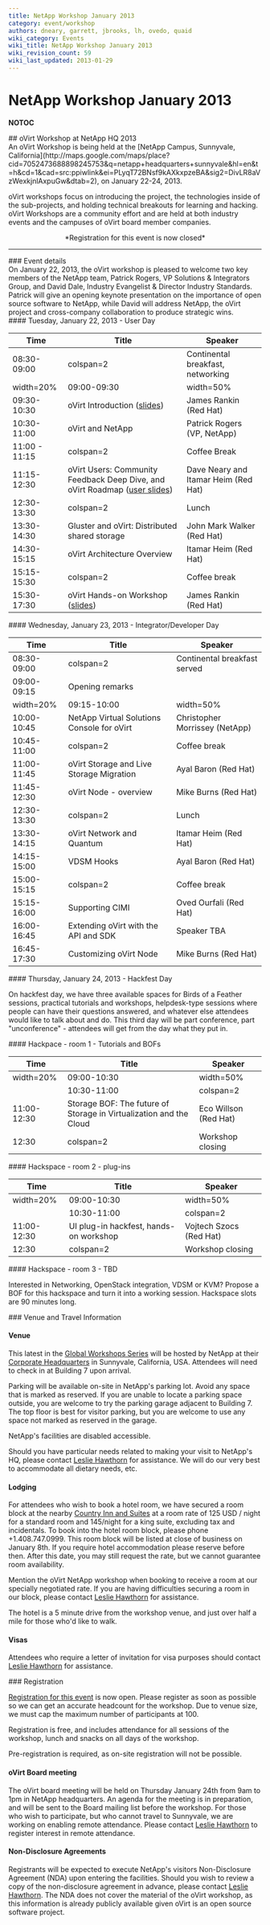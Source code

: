 ```yaml
---
title: NetApp Workshop January 2013
category: event/workshop
authors: dneary, garrett, jbrooks, lh, ovedo, quaid
wiki_category: Events
wiki_title: NetApp Workshop January 2013
wiki_revision_count: 59
wiki_last_updated: 2013-01-29
---
```


# NetApp Workshop January 2013

__NOTOC__

<div class="row">
<div class="offset1 span10">
## oVirt Workshop at NetApp HQ 2013

</div>
<div class="offset1 span7">
An oVirt Workshop is being held at the [NetApp Campus, Sunnyvale, California](http://maps.google.com/maps/place?cid=7052473688898245753&q=netapp+headquarters+sunnyvale&hl=en&t=h&cd=1&cad=src:ppiwlink&ei=PLyqT72BNsf9kAXkxpzeBA&sig2=DivLR8aVzWexkjnlAxpuGw&dtab=2), on January 22-24, 2013.

oVirt workshops focus on introducing the project, the technologies inside of the sub-projects, and holding technical breakouts for learning and hacking. oVirt Workshops are a community effort and are held at both industry events and the campuses of oVirt board member companies.

</div>
<div class="span3"  style="text-align:center">
*Registration for this event is now closed*

</div>
</div>
<hr>
<div class="row">
<div class="span12 pad-sides">
### Event details

</div>
<div class="span12">
On January 22, 2013, the oVirt workshop is pleased to welcome two key members of the NetApp team, Patrick Rogers, VP Solutions & Integrators Group, and David Dale, Industry Evangelist & Director Industry Standards. Patrick will give an opening keynote presentation on the importance of open source software to NetApp, while David will address NetApp, the oVirt project and cross-company collaboration to produce strategic wins.

</div>
<div class="span6 pad-sides">
#### Tuesday, January 22, 2013 - User Day

| Time                   | Title                                                                                                          | Speaker                              |
|------------------------|----------------------------------------------------------------------------------------------------------------|--------------------------------------|
| 08:30-09:00            | colspan=2| Continental breakfast, networking                                                                   |
| width=20%| 09:00-09:30 | width=50% | Opening remarks and keynote                                                                        | width=30% | David Dale (NetApp)      |
| 09:30-10:30            | oVirt Introduction ([slides](Media:OVirt-intro-netapp-jan2013.pdf))                                 | James Rankin (Red Hat)               |
| 10:30-11:00            | oVirt and NetApp                                                                                               | Patrick Rogers (VP, NetApp)          |
| 11:00 - 11:15          | colspan=2| Coffee Break                                                                                        |
| 11:15-12:30            | oVirt Users: Community Feedback Deep Dive, and oVirt Roadmap ([user slides](Media:Ovirt-users.pdf)) | Dave Neary and Itamar Heim (Red Hat) |
| 12:30-13:30            | colspan=2| Lunch                                                                                               |
| 13:30-14:30            | Gluster and oVirt: Distributed shared storage                                                                  | John Mark Walker (Red Hat)           |
| 14:30-15:15            | oVirt Architecture Overview                                                                                    | Itamar Heim (Red Hat)                |
| 15:15-15:30            | colspan=2| Coffee break                                                                                        |
| 15:30-17:30            | oVirt Hands-on Workshop ([slides](Media:OVirtPlayLab-netapp-jan2013.pdf))                           | James Rankin (Red Hat)               |

</div>
<div class="span6 pad-sides">
#### Wednesday, January 23, 2013 - Integrator/Developer Day

| Time                   | Title                                      | Speaker                            |
|------------------------|--------------------------------------------|------------------------------------|
| 08:30-09:00            | colspan=2| Continental breakfast served    |
| 09:00-09:15            | Opening remarks                            |                                    |
| width=20%| 09:15-10:00 | width=50% | Introduction to UI plug-ins    | width=30% | Oved Ourfali (Red Hat) |
| 10:00-10:45            | NetApp Virtual Solutions Console for oVirt | Christopher Morrissey (NetApp)     |
| 10:45-11:00            | colspan=2| Coffee break                    |
| 11:00-11:45            | oVirt Storage and Live Storage Migration   | Ayal Baron (Red Hat)               |
| 11:45-12:30            | oVirt Node - overview                      | Mike Burns (Red Hat)               |
| 12:30-13:30            | colspan=2| Lunch                           |
| 13:30-14:15            | oVirt Network and Quantum                  | Itamar Heim (Red Hat)              |
| 14:15-15:00            | VDSM Hooks                                 | Ayal Baron (Red Hat)               |
| 15:00-15:15            | colspan=2| Coffee break                    |
| 15:15-16:00            | Supporting CIMI                            | Oved Ourfali (Red Hat)             |
| 16:00-16:45            | Extending oVirt with the API and SDK       | Speaker TBA                        |
| 16:45-17:30            | Customizing oVirt Node                     | Mike Burns (Red Hat)               |

</div>
<div class="row">
<div class="span12 pad-sides">
#### Thursday, January 24, 2013 - Hackfest Day

On hackfest day, we have three available spaces for Birds of a Feather sessions, practical tutorials and workshops, helpdesk-type sessions where people can have their questions answered, and whatever else attendees would like to talk about and do. This third day will be part conference, part "unconference" - attendees will get from the day what they put in.

</div>
</div>
<div class="row">
<div class="span6 pad-sides">
#### Hackpace - room 1 - Tutorials and BOFs

| Time                   | Title                                                              | Speaker                          |
|------------------------|--------------------------------------------------------------------|----------------------------------|
| width=20%| 09:00-10:30 | width=50%| oVirt debugging and troubleshooting                     | width=30% | Haim Ateya (Red Hat) |
| | 10:30-11:00          | colspan=2| Coffee break                                            |
| 11:00-12:30            | Storage BOF: The future of Storage in Virtualization and the Cloud | Eco Willson (Red Hat)            |
| 12:30                  | colspan=2 | Workshop closing                                       |

</div>
<div class="span6 pad-sides">
#### Hackspace - room 2 - plug-ins

| Time                   | Title                                  | Speaker                            |
|------------------------|----------------------------------------|------------------------------------|
| width=20%| 09:00-10:30 | width=50%| BOF: oVirt UI plug-ins      | width=30% | Oved Ourfali (Red Hat) |
| | 10:30-11:00          | colspan=2| Coffee break                |
| 11:00-12:30            | UI plug-in hackfest, hands-on workshop | Vojtech Szocs (Red Hat)            |
| 12:30                  | colspan=2 | Workshop closing           |

</div>
<div class="span6 pad-sides">
#### Hackspace - room 3 - TBD

Interested in Networking, OpenStack integration, VDSM or KVM? Propose a BOF for this hackspace and turn it into a working session. Hackspace slots are 90 minutes long.

</div>
</div>
<div class="row">
<div class="span6 pad-sides">
### Venue and Travel Information

#### Venue

This latest in the [Global Workshops Series](OVirt_Global_Workshops) will be hosted by NetApp at their [Corporate Headquarters](http://goo.gl/maps/KK7y8) in Sunnyvale, California, USA. Attendees will need to check in at Building 7 upon arrival.

Parking will be available on-site in NetApp's parking lot. Avoid any space that is marked as reserved. If you are unable to locate a parking space outside, you are welcome to try the parking garage adjacent to Building 7. The top floor is best for visitor parking, but you are welcome to use any space not marked as reserved in the garage.

NetApp's facilities are disabled accessible.

Should you have particular needs related to making your visit to NetApp's HQ, please contact [ Leslie Hawthorn](User:Lh) for assistance. We will do our very best to accommodate all dietary needs, etc.

#### Lodging

For attendees who wish to book a hotel room, we have secured a room block at the nearby [Country Inn and Suites](http://goo.gl/maps/csHQT) at a room rate of 125 USD / night for a standard room and 145/night for a king suite, excluding tax and incidentals. To book into the hotel room block, please phone +1.408.747.0999. This room block will be listed at close of business on January 8th. If you require hotel accommodation please reserve before then. After this date, you may still request the rate, but we cannot guarantee room availability.

Mention the oVirt NetApp workshop when booking to receive a room at our specially negotiated rate. If you are having difficulties securing a room in our block, please contact [ Leslie Hawthorn](User:Lh) for assistance.

The hotel is a 5 minute drive from the workshop venue, and just over half a mile for those who'd like to walk.

#### Visas

Attendees who require a letter of invitation for visa purposes should contact [Leslie Hawthorn](http://wiki.ovirt.org/User:Lh) for assistance.

</div>
<div class="span6 pad-sides">
### Registration

[Registration for this event](http://ovirtnetapp2013.eventbrite.com) is now open. Please register as soon as possible so we can get an accurate headcount for the workshop. Due to venue size, we must cap the maximum number of participants at 100.

Registration is free, and includes attendance for all sessions of the workshop, lunch and snacks on all days of the workshop.

Pre-registration is required, as on-site registration will not be possible.

#### oVirt Board meeting

The oVirt board meeting will be held on Thursday January 24th from 9am to 1pm in NetApp headquarters. An agenda for the meeting is in preparation, and will be sent to the Board mailing list before the workshop. For those who wish to participate, but who cannot travel to Sunnyvale, we are working on enabling remote attendance. Please contact [ Leslie Hawthorn](User:Lh) to register interest in remote attendance.

#### Non-Disclosure Agreements

Registrants will be expected to execute NetApp's visitors Non-Disclosure Agreement (NDA) upon entering the facilities. Should you wish to review a copy of the non-disclosure agreement in advance, please contact [ Leslie Hawthorn](User:Lh). The NDA does not cover the material of the oVirt workshop, as this information is already publicly available given oVirt is an open source software project.

</div>
</div>
<Category:Events>
